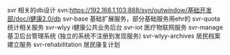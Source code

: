 svr 相关的db设计
    svn:https://192.168.1.103:888/svn/outwindow/基础开发部/doc/i健康2.0/db
    svr-base 基础扩展服务，部分基础服务用ehr的
    svr-quota 统计相关服务
    svr-wlyy i健康公共业务后台
    svr-iot 医疗物联网服务
    svr-manage 基卫后台管理系统   (独立的系统不注册到发现服务)
    svr-wlyy-archives 居民档案建立服务
    svr-rehabilitation 居民康复计划